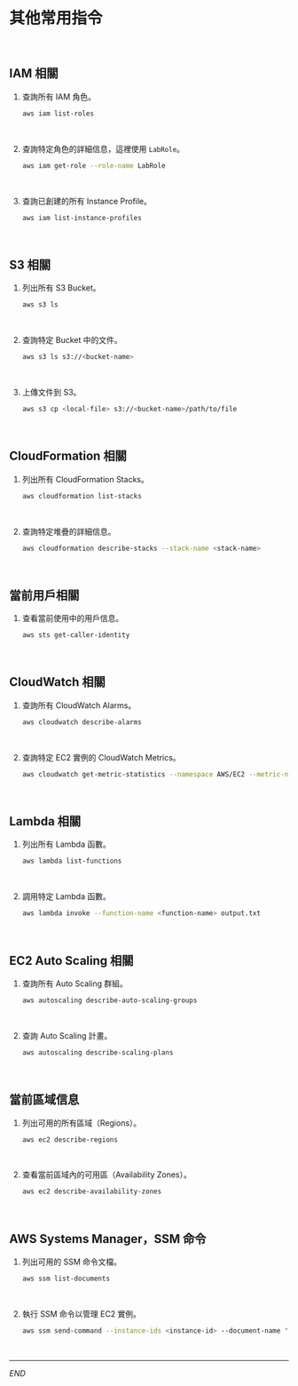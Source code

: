 # 其他常用指令 

<br>

## IAM 相關

1. 查詢所有 IAM 角色。

    ```bash
    aws iam list-roles
    ```

<br>

2. 查詢特定角色的詳細信息，這裡使用 `LabRole`。

    ```bash
    aws iam get-role --role-name LabRole
    ```

<br>

3. 查詢已創建的所有 Instance Profile。

    ```bash
    aws iam list-instance-profiles
    ```

<br>

## S3 相關

1. 列出所有 S3 Bucket。

    ```bash
    aws s3 ls
    ```

<br>

2. 查詢特定 Bucket 中的文件。

    ```bash
    aws s3 ls s3://<bucket-name>
    ```

<br>

3. 上傳文件到 S3。

    ```bash
    aws s3 cp <local-file> s3://<bucket-name>/path/to/file
    ```

<br>

## CloudFormation 相關

1. 列出所有 CloudFormation Stacks。

    ```bash
    aws cloudformation list-stacks
    ```

<br>

2. 查詢特定堆疊的詳細信息。

    ```bash
    aws cloudformation describe-stacks --stack-name <stack-name>
    ```

<br>

## 當前用戶相關

1. 查看當前使用中的用戶信息。

    ```bash
    aws sts get-caller-identity
    ```

<br>

## CloudWatch 相關

1. 查詢所有 CloudWatch Alarms。

    ```bash
    aws cloudwatch describe-alarms
    ```

<br>

2. 查詢特定 EC2 實例的 CloudWatch Metrics。

    ```bash
    aws cloudwatch get-metric-statistics --namespace AWS/EC2 --metric-name CPUUtilization --dimensions Name=InstanceId,Value=<instance-id> --start-time 2023-09-01T00:00:00Z --end-time 2023-09-05T23:59:59Z --period 300 --statistics Average
    ```

<br>

## Lambda 相關

1. 列出所有 Lambda 函數。

    ```bash
    aws lambda list-functions
    ```

<br>

2. 調用特定 Lambda 函數。

    ```bash
    aws lambda invoke --function-name <function-name> output.txt
    ```

<br>

## EC2 Auto Scaling 相關

1. 查詢所有 Auto Scaling 群組。

    ```bash
    aws autoscaling describe-auto-scaling-groups
    ```

<br>

2. 查詢 Auto Scaling 計畫。

    ```bash
    aws autoscaling describe-scaling-plans
    ```

<br>

## 當前區域信息

1. 列出可用的所有區域（Regions）。

    ```bash
    aws ec2 describe-regions
    ```

<br>

2. 查看當前區域內的可用區（Availability Zones）。

    ```bash
    aws ec2 describe-availability-zones
    ```

<br>

## AWS Systems Manager，SSM 命令

1. 列出可用的 SSM 命令文檔。

    ```bash
    aws ssm list-documents
    ```

<br>

2. 執行 SSM 命令以管理 EC2 實例。

    ```bash
    aws ssm send-command --instance-ids <instance-id> --document-name "AWS-RunShellScript" --parameters commands="uptime"
    ```

<br>

___

_END_
